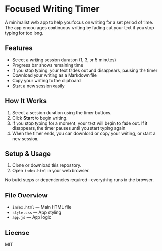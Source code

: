 # Focused Writing Timer

A minimalist web app to help you focus on writing for a set period of time. The app encourages continuous writing by fading out your text if you stop typing for too long.

## Features
- Select a writing session duration (1, 3, or 5 minutes)
- Progress bar shows remaining time
- If you stop typing, your text fades out and disappears, pausing the timer
- Download your writing as a Markdown file
- Copy your writing to the clipboard
- Start a new session easily

## How It Works
1. Select a session duration using the timer buttons.
2. Click **Start** to begin writing.
3. If you stop typing for a moment, your text will begin to fade out. If it disappears, the timer pauses until you start typing again.
4. When the timer ends, you can download or copy your writing, or start a new session.

## Setup & Usage
1. Clone or download this repository.
2. Open `index.html` in your web browser.

No build steps or dependencies required—everything runs in the browser.

## File Overview
- `index.html` — Main HTML file
- `style.css` — App styling
- `app.js` — App logic

## License
MIT 